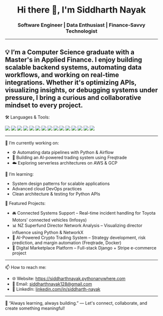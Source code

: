 <h1 align="center">Hi there 👋, I'm Siddharth Nayak</h1>
<h3 align="center">Software Engineer | Data Enthusiast | Finance-Savvy Technologist</h3>

---

💡 I’m a Computer Science graduate with a Master's in Applied Finance. I enjoy building scalable backend systems, automating data workflows, and working on real-time integrations. Whether it's optimizing APIs, visualizing insights, or debugging systems under pressure, I bring a curious and collaborative mindset to every project.
---

🛠️ Languages & Tools:

<p align="left">
  <img src="https://img.shields.io/badge/Python-3776AB?style=flat-square&logo=python&logoColor=white" />
  <img src="https://img.shields.io/badge/SQL-4479A1?style=flat-square&logo=postgresql&logoColor=white" />
  <img src="https://img.shields.io/badge/Java-007396?style=flat-square&logo=java&logoColor=white" />
  <img src="https://img.shields.io/badge/JavaScript-F7DF1E?style=flat-square&logo=javascript&logoColor=black" />
  <img src="https://img.shields.io/badge/Django-092E20?style=flat-square&logo=django&logoColor=white" />
  <img src="https://img.shields.io/badge/PostgreSQL-336791?style=flat-square&logo=postgresql&logoColor=white" />
  <img src="https://img.shields.io/badge/MySQL-4479A1?style=flat-square&logo=mysql&logoColor=white" />
  <img src="https://img.shields.io/badge/AWS-232F3E?style=flat-square&logo=amazon-aws&logoColor=white" />
  <img src="https://img.shields.io/badge/GCP-4285F4?style=flat-square&logo=google-cloud&logoColor=white" />
  <img src="https://img.shields.io/badge/Docker-2496ED?style=flat-square&logo=docker&logoColor=white" />
  <img src="https://img.shields.io/badge/Git-F05032?style=flat-square&logo=git&logoColor=white" />
  <img src="https://img.shields.io/badge/Swagger-85EA2D?style=flat-square&logo=swagger&logoColor=black" />
  <img src="https://img.shields.io/badge/Postman-FF6C37?style=flat-square&logo=postman&logoColor=white" />
  <img src="https://img.shields.io/badge/Power BI-F2C811?style=flat-square&logo=powerbi&logoColor=black" />
  <img src="https://img.shields.io/badge/Tableau-E97627?style=flat-square&logo=tableau&logoColor=white" />
</p>

---
🔭 I’m currently working on:
- ⚙️ Automating data pipelines with Python & Airflow
- 🧠 Building an AI-powered trading system using Freqtrade
- ☁️ Exploring serverless architectures on AWS & GCP

🌱 I’m learning:
- System design patterns for scalable applications
- Advanced cloud DevOps practices
- Clean architecture & testing for Python APIs



📌 Featured Projects:

- 🚘 Connected Systems Support – Real-time incident handling for Toyota Motors' connected vehicles (Infosys)
- 📊 NZ Superfund Director Network Analysis – Visualizing director influence using Python & NetworkX
- 🤖 AI-Powered Crypto Trading System – Strategy development, risk prediction, and margin automation (Freqtrade, Docker)
- 🛒 Digital Marketplace Platform – Full-stack Django + Stripe e-commerce project

---

📫 How to reach me:
- 🌐 Website: https://siddharthnayak.pythonanywhere.com
- 📧 Email: siddharthnayak128@gmail.com
- 💼 LinkedIn: [linkedin.com/in/siddharth-nayak](https://linkedin.com/in/siddharth-nayak)

---

🧠 “Always learning, always building.” — Let's connect, collaborate, and create something meaningful!
